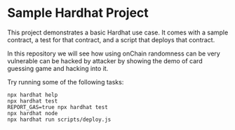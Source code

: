 # Sample Hardhat Project

This project demonstrates a basic Hardhat use case. It comes with a sample contract, a test for that contract, and a script that deploys that contract.

In this repository we will see how using onChain randomness can be very vulnerable can be hacked by attacker by showing the demo of card guessing game and hacking into it.

Try running some of the following tasks:

```shell
npx hardhat help
npx hardhat test
REPORT_GAS=true npx hardhat test
npx hardhat node
npx hardhat run scripts/deploy.js
```
